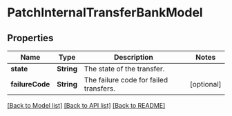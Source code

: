 # PatchInternalTransferBankModel

## Properties
Name | Type | Description | Notes
------------ | ------------- | ------------- | -------------
**state** | **String** | The state of the transfer. | 
**failureCode** | **String** | The failure code for failed transfers. | [optional] 

[[Back to Model list]](../README.md#documentation-for-models) [[Back to API list]](../README.md#documentation-for-api-endpoints) [[Back to README]](../README.md)



